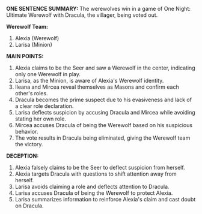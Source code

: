 **ONE SENTENCE SUMMARY:** The werewolves win in a game of One Night: Ultimate Werewolf with Dracula, the villager, being voted out.

**Werewolf Team:**
1. Alexia (Werewolf)
2. Larisa (Minion)

**MAIN POINTS:**
1. Alexia claims to be the Seer and saw a Werewolf in the center, indicating only one Werewolf in play.
2. Larisa, as the Minion, is aware of Alexia's Werewolf identity.
3. Ileana and Mircea reveal themselves as Masons and confirm each other's roles.
4. Dracula becomes the prime suspect due to his evasiveness and lack of a clear role declaration.
5. Larisa deflects suspicion by accusing Dracula and Mircea while avoiding stating her own role.
6. Mircea accuses Dracula of being the Werewolf based on his suspicious behavior.
7. The vote results in Dracula being eliminated, giving the Werewolf team the victory.

**DECEPTION:**
1. Alexia falsely claims to be the Seer to deflect suspicion from herself.
2. Alexia targets Dracula with questions to shift attention away from herself.
3. Larisa avoids claiming a role and deflects attention to Dracula.
4. Larisa accuses Dracula of being the Werewolf to protect Alexia.
5. Larisa summarizes information to reinforce Alexia's claim and cast doubt on Dracula.
